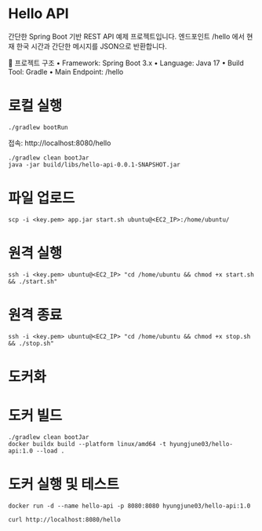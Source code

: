 # Hello API

간단한 Spring Boot 기반 REST API 예제 프로젝트입니다.
엔드포인트 /hello 에서 현재 한국 시간과 간단한 메시지를 JSON으로 반환합니다.


📌 프로젝트 구조
	•	Framework: Spring Boot 3.x
	•	Language: Java 17
	•	Build Tool: Gradle
	•	Main Endpoint: /hello

# 로컬 실행

```
./gradlew bootRun
```
접속: http://localhost:8080/hello

```
./gradlew clean bootJar
java -jar build/libs/hello-api-0.0.1-SNAPSHOT.jar
```

# 파일 업로드
```
scp -i <key.pem> app.jar start.sh ubuntu@<EC2_IP>:/home/ubuntu/
```

# 원격 실행
```
ssh -i <key.pem> ubuntu@<EC2_IP> "cd /home/ubuntu && chmod +x start.sh && ./start.sh"
```

# 원격 종료

```
ssh -i <key.pem> ubuntu@<EC2_IP> "cd /home/ubuntu && chmod +x stop.sh && ./stop.sh"
```


# 도커화

# 도커 빌드
```
./gradlew clean bootJar
docker buildx build --platform linux/amd64 -t hyungjune03/hello-api:1.0 --load .
```
# 도커 실행 및 테스트
```
docker run -d --name hello-api -p 8080:8080 hyungjune03/hello-api:1.0

curl http://localhost:8080/hello
```